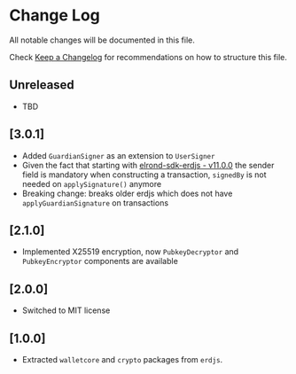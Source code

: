 # Change Log

All notable changes will be documented in this file.

Check [Keep a Changelog](http://keepachangelog.com/) for recommendations on how to structure this file.

## Unreleased
 - TBD

## [3.0.1]
 - Added `GuardianSigner` as an extension to `UserSigner`
 - Given the fact that starting with [elrond-sdk-erdjs - v11.0.0](https://github.com/ElrondNetwork/elrond-sdk-erdjs/releases/tag/v11.0.0) the sender field is mandatory when constructing a transaction, `signedBy` is not needed on `applySignature()` anymore
 - Breaking change: breaks older erdjs which does not have `applyGuardianSignature` on transactions

## [2.1.0]
 - Implemented X25519 encryption, now `PubkeyDecryptor` and `PubkeyEncryptor` components are available

## [2.0.0]
 - Switched to MIT license

## [1.0.0]
 - Extracted `walletcore` and `crypto` packages from `erdjs`.
